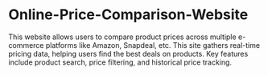 # Online-Price-Comparison-Website
This website allows users to compare product prices across multiple e-commerce platforms like Amazon, Snapdeal, etc. This site gathers real-time pricing data, helping users find the best deals on products. Key features include product search, price filtering, and historical price tracking. 
